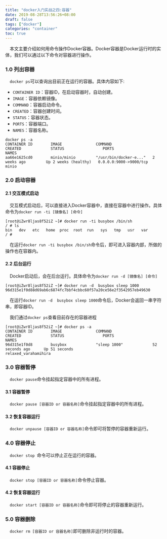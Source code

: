 ```yaml
---
title: "docker入门实战之四:容器"
date: 2019-08-28T13:56:26+08:00
draft: false
tags: ["docker"]
categories: "container"
toc: true
---
```

&emsp;本文主要介绍如何用命令操作Docker容器。Docker容器是Docker运行时的实体，我们可以通过以下命令对容器进行操作。

### 1.0 列出容器
&emsp;`docker ps`可以查询出目前正在运行的容器。具体内容如下:

- `CONTAINER ID`：容器ID，在启动容器时，自动创建。
- `IMAGE`：容器依赖镜像。
- `COMMAND`：容器启动命令。
- `CREATED`：容器创建时间。
- `STATUS`：容器状态。
- `PORTS`：容器端口。
- `NAMES`：容器名称。

```aidl
docker ps -a
CONTAINER ID        IMAGE               COMMAND                  CREATED             STATUS                 PORTS                               NAMES
aa66e1625cd0        minio/minio         "/usr/bin/docker-e..."   2 weeks ago         Up 2 weeks (healthy)   0.0.0.0:9000->9000/tcp              minio
```

### 2.0 启动容器
#### 2.1 交互模式启动
&emsp;交互模式启动后，可以直接进入Docker容器中，直接在容器中进行操作。具体命令为`docker run -ti [镜像名] [命令]`

```shell
[root@iZwr8ljas8f52iZ ~]# docker run -ti busybox /bin/sh
/ # ls
bin   dev   etc   home  proc  root  run   sys   tmp   usr   var
/ # 
```
&emsp;在运行`docker run -ti busybox /bin/sh`命令后，即可进入容器内部，所做的操作也在容器内。

#### 2.2 后台运行
&emsp;Docker启动后，会在后台运行。具体命令为`docker run -d [镜像名] [命令]`
```shell
[root@iZwr8ljas8f52iZ ~]# docker run -d  busybox sleep 1000
96d315e1f0d88d69ab6c6874fc7bbf4cbbc60f57a20ce56e2f3542957eb49630
```
&emsp;在运行`docker run -d  busybox sleep 1000`命令后，Docker会返回一串字符串，即容器ID。

&emsp;我们通过`docker ps`查看目前存在的容器进程
```shell
[root@iZwr8ljas8f52iZ ~]# docker ps -a
CONTAINER ID        IMAGE               COMMAND                  CREATED             STATUS                 PORTS                               NAMES
96d315e1f0d8        busybox             "sleep 1000"             52 seconds ago      Up 51 seconds                                              relaxed_varahamihira
```

### 3.0 容器暂停
&emsp;`docker pause`命令挂起指定容器中的所有进程。

#### 3.1 容器暂停
&emsp;`docker pause [容器ID or 容器名称]`命令挂起指定容器中的所有进程。


#### 3.2 恢复容器运行
&emsp;`docker unpause [容器ID or 容器名称]`命令即可将暂停的容器重新运行。

### 4.0 容器停止
&emsp;`docker stop `命令可以停止正在运行的容器。

#### 4.1 容器停止
&emsp;`docker stop [容器ID or 容器名称]`命令停止容器。


#### 4.2 恢复容器运行
&emsp;`docker start [容器ID or 容器名称]`命令即可将停止的容器重新运行。

### 5.0 容器删除
&emsp;`docker rm [容器ID or 容器名称]`即可删除非运行时的容器。